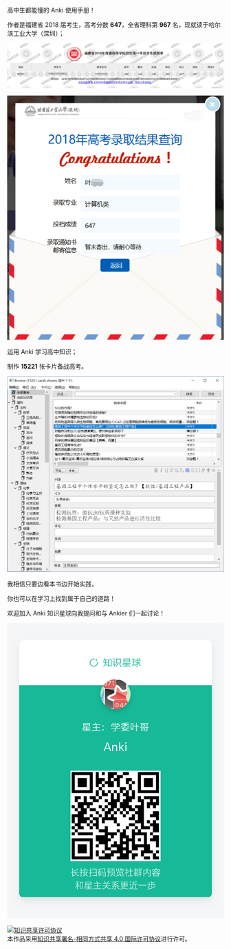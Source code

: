 高中生都能懂的 Anki 使用手册！

作者是福建省 2018 届考生，高考分数 **647**，全省理科第 **967** 名，现就读于哈尔滨工业大学（深圳）；

![](images/TIM截图20180725212035.png)

![](images/TIM截图20180725211057.png)

运用 Anki 学习高中知识；

制作 **15221** 张卡片备战高考。

![](images/TIM截图20180829203917.png)

我相信只要边看本书边开始实践，

你也可以在学习上找到属于自己的道路！ 

欢迎加入 Anki 知识星球向我提问和与 Ankier 们一起讨论！

![](images/ZSXQ_20181009_155340284.png)

<a rel="license" href="http://creativecommons.org/licenses/by-sa/4.0/"><img alt="知识共享许可协议" style="border-width:0" src="https://i.creativecommons.org/l/by-sa/4.0/88x31.png" /></a><br />本作品采用<a rel="license" href="http://creativecommons.org/licenses/by-sa/4.0/">知识共享署名-相同方式共享 4.0 国际许可协议</a>进行许可。
